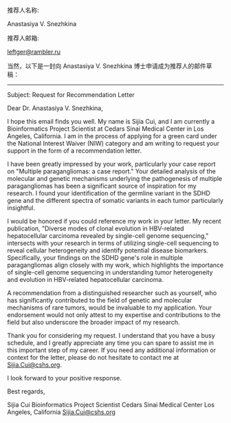 推荐人名称:


Anastasiya V. Snezhkina

推荐人邮箱:

leftger@rambler.ru


当然，以下是一封向 Anastasiya V. Snezhkina 博士申请成为推荐人的邮件草稿：

---

Subject: Request for Recommendation Letter

Dear Dr. Anastasiya V. Snezhkina,

I hope this email finds you well. My name is Sijia Cui, and I am currently a Bioinformatics Project Scientist at Cedars Sinai Medical Center in Los Angeles, California. I am in the process of applying for a green card under the National Interest Waiver (NIW) category and am writing to request your support in the form of a recommendation letter.

I have been greatly impressed by your work, particularly your case report on "Multiple paragangliomas: a case report." Your detailed analysis of the molecular and genetic mechanisms underlying the pathogenesis of multiple paragangliomas has been a significant source of inspiration for my research. I found your identification of the germline variant in the SDHD gene and the different spectra of somatic variants in each tumor particularly insightful.

I would be honored if you could reference my work in your letter. My recent publication, "Diverse modes of clonal evolution in HBV-related hepatocellular carcinoma revealed by single-cell genome sequencing," intersects with your research in terms of utilizing single-cell sequencing to reveal cellular heterogeneity and identify potential disease biomarkers. Specifically, your findings on the SDHD gene's role in multiple paragangliomas align closely with my work, which highlights the importance of single-cell genome sequencing in understanding tumor heterogeneity and evolution in HBV-related hepatocellular carcinoma.

A recommendation from a distinguished researcher such as yourself, who has significantly contributed to the field of genetic and molecular mechanisms of rare tumors, would be invaluable to my application. Your endorsement would not only attest to my expertise and contributions to the field but also underscore the broader impact of my research.

Thank you for considering my request. I understand that you have a busy schedule, and I greatly appreciate any time you can spare to assist me in this important step of my career. If you need any additional information or context for the letter, please do not hesitate to contact me at Sijia.Cui@cshs.org.

I look forward to your positive response.

Best regards,

Sijia Cui
Bioinformatics Project Scientist
Cedars Sinai Medical Center
Los Angeles, California
Sijia.Cui@cshs.org

